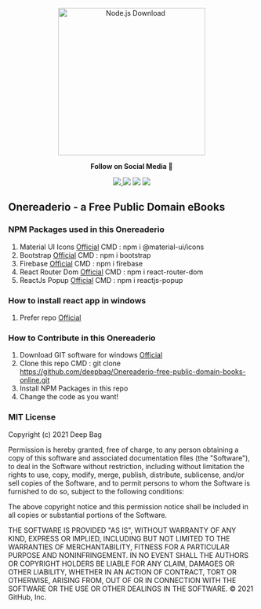 <p align="center">
  <img src="https://avatars.githubusercontent.com/u/83749656?v=4" alt="Node.js Download" width="300">
</p>
<p align="center"><strong>Follow on Social Media 👋</strong></p>
<div align="center">
 <a href="https://twitter.com/erdeepbag"><img src="https://img.shields.io/badge/twitter-%231DA1F2.svg?&style=for-the-badge&logo=twitter&logoColor=white"/>
 <a href="https://www.linkedin.com/in/deep-bag-360764170/"><img src="https://img.shields.io/badge/linkedin-%230077B5.svg?&style=for-the-badge&logo=linkedin&logoColor=white"/></a> 
 <a href="https://www.instagram.com/er.deepbag/"><img src="https://img.shields.io/badge/instagram-%23E4405F.svg?&style=for-the-badge&logo=instagram&logoColor=white"/></a>
 <a href="https://www.facebook.com/deep.bagh.509/"><img src="https://img.shields.io/badge/facebook-%231877F2.svg?&style=for-the-badge&logo=facebook&logoColor=white"/></a>
</div>

## Onereaderio - a Free Public Domain eBooks

### NPM Packages used in this Onereaderio

1. Material UI Icons <a href="https://www.npmjs.com/package/@material-ui/icons">Official</a> CMD : npm i @material-ui/icons
2. Bootstrap <a href="https://www.npmjs.com/package/bootstrap">Official</a> CMD : npm i bootstrap
3. Firebase <a href="https://www.npmjs.com/package/firebase">Official</a> CMD : npm i firebase
4. React Router Dom  <a href="https://www.npmjs.com/package/react-router-dom">Official</a> CMD : npm i react-router-dom
5. ReactJs Popup  <a href="https://www.npmjs.com/package/reactjs-popup">Official</a> CMD : npm i reactjs-popup

### How to install react app in windows

1. Prefer repo <a href="https://github.com/deepbag/How-to-install-React-in-Windows" target="_blank">Official</a>

### How to Contribute in this Onereaderio

1. Download GIT software for windows <a href="https://git-scm.com/downloads">Official</a>
2. Clone this repo CMD : git clone https://github.com/deepbag/Onereaderio-free-public-domain-books-online.git
3. Install NPM Packages in this repo
4. Change the code as you want!

### MIT License
Copyright (c) 2021 Deep Bag

Permission is hereby granted, free of charge, to any person obtaining a copy
of this software and associated documentation files (the "Software"), to deal
in the Software without restriction, including without limitation the rights
to use, copy, modify, merge, publish, distribute, sublicense, and/or sell
copies of the Software, and to permit persons to whom the Software is
furnished to do so, subject to the following conditions:

The above copyright notice and this permission notice shall be included in all
copies or substantial portions of the Software.

THE SOFTWARE IS PROVIDED "AS IS", WITHOUT WARRANTY OF ANY KIND, EXPRESS OR
IMPLIED, INCLUDING BUT NOT LIMITED TO THE WARRANTIES OF MERCHANTABILITY,
FITNESS FOR A PARTICULAR PURPOSE AND NONINFRINGEMENT. IN NO EVENT SHALL THE
AUTHORS OR COPYRIGHT HOLDERS BE LIABLE FOR ANY CLAIM, DAMAGES OR OTHER
LIABILITY, WHETHER IN AN ACTION OF CONTRACT, TORT OR OTHERWISE, ARISING FROM,
OUT OF OR IN CONNECTION WITH THE SOFTWARE OR THE USE OR OTHER DEALINGS IN THE
SOFTWARE.
© 2021 GitHub, Inc.
